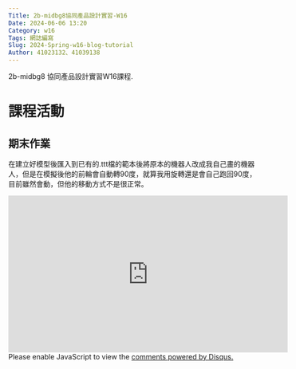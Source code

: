 ```yaml
---
Title: 2b-midbg8協同產品設計實習-W16
Date: 2024-06-06 13:20
Category: w16
Tags: 網誌編寫
Slug: 2024-Spring-w16-blog-tutorial
Author: 41023132、41039138
---
```


2b-midbg8 協同產品設計實習W16課程.

<!-- PELICAN_END_SUMMARY -->

# 課程活動

## 期末作業

在建立好模型後匯入到已有的.ttt檔的範本後將原本的機器人改成我自己畫的機器人，但是在模擬後他的前輪會自動轉90度，就算我用旋轉還是會自己跑回90度，目前雖然會動，但他的移動方式不是很正常。


<iframe width="560" height="315" src="https://www.youtube.com/embed/d5DT6VU6z6g?si=n4AOpg3_JrARy68L" title="YouTube video player" frameborder="0" allow="accelerometer; autoplay; clipboard-write; encrypted-media; gyroscope; picture-in-picture; web-share" referrerpolicy="strict-origin-when-cross-origin" allowfullscreen></iframe>



<div id="disqus_thread"></div>
<script>
    /**
    *  RECOMMENDED CONFIGURATION VARIABLES: EDIT AND UNCOMMENT THE SECTION BELOW TO INSERT DYNAMIC VALUES FROM YOUR PLATFORM OR CMS.
    *  LEARN WHY DEFINING THESE VARIABLES IS IMPORTANT: https://disqus.com/admin/universalcode/#configuration-variables    */
    /*
    var disqus_config = function () {
    this.page.url = PAGE_URL;  // Replace PAGE_URL with your page's canonical URL variable
    this.page.identifier = PAGE_IDENTIFIER; // Replace PAGE_IDENTIFIER with your page's unique identifier variable
    };
    */
    (function() { // DON'T EDIT BELOW THIS LINE
    var d = document, s = d.createElement('script');
    s.src = 'https://blog-1-4.disqus.com/embed.js';
    s.setAttribute('data-timestamp', +new Date());
    (d.head || d.body).appendChild(s);
    })();
</script>
<noscript>Please enable JavaScript to view the <a href="https://disqus.com/?ref_noscript">comments powered by Disqus.</a></noscript>

